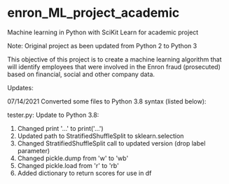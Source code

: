 # enron_ML_project_academic
Machine learning in Python with SciKit Learn for academic project

Note: Original project as been updated from Python 2 to Python 3

This objective of this project is to create a machine learning algorithm
that will identify employees that were involved in the Enron fraud (prosecuted)
based on financial, social and other company data.

Updates:

07/14/2021
Converted some files to Python 3.8 syntax (listed below):

tester.py:
Update to Python 3.8:
1. Changed print '...'  to print('...')
2. Updated path to StratifiedShuffleSplit to sklearn.selection
3. Changed StratifiedShuffleSplit call to updated version (drop label parameter)
4. Changed pickle.dump from 'w' to 'wb'
5. Changed pickle.load from 'r' to 'rb'
6. Added dictionary to return scores for use in df
